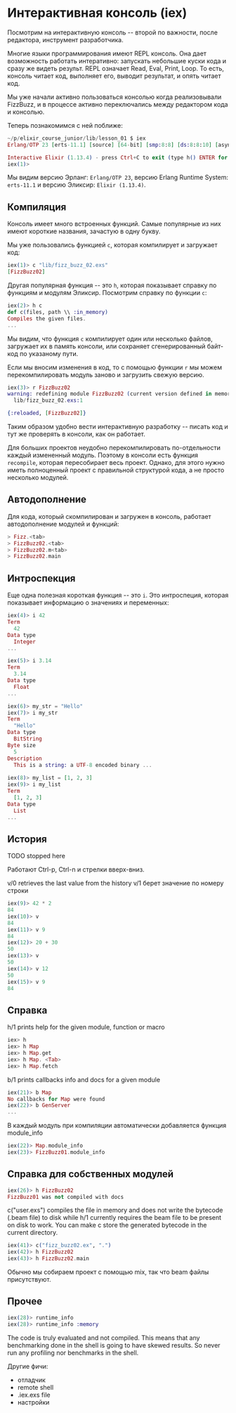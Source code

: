 # Интерактивная консоль (iex)

Посмотрим на интерактивную консоль -- второй по важности, после редактора, инструмент разработчика.

Многие языки программирования имеют REPL консоль. Она дает возможность работать интеративно: запускать небольшие куски кода и сразу же видеть результ. REPL означает Read, Eval, Print, Loop. То есть, консоль читает код, выполняет его, выводит результат, и опять читает код.

Мы уже начали активно пользоваться консолью когда реализовывали FizzBuzz, и в процессе активно переключались между редактором кода и консолью.

Теперь познакомимся с ней поближе:

```elixir
~/p/elixir_course_junior/lib/lesson_01 $ iex
Erlang/OTP 23 [erts-11.1] [source] [64-bit] [smp:8:8] [ds:8:8:10] [async-threads:1] [hipe]

Interactive Elixir (1.13.4) - press Ctrl+C to exit (type h() ENTER for help)
iex(1)>
```

Мы видим версию Эрланг: `Erlang/OTP 23`, версию Erlang Runtime System: `erts-11.1` и версию Эликсир: `Elixir (1.13.4)`.


## Компиляция

Консоль имеет много встроенных функций. Самые популярные из них имеют короткие названия, зачастую в одну букву. 

Мы уже пользовались функцией `c`, которая компилирует и загружает код:

```elixir
iex(1)> c "lib/fizz_buzz_02.exs"
[FizzBuzz02]
```

Другая популярная функция -- это `h`, которая показывает справку по функциям и модулям Эликсир. Посмотрим справку по функции `c`:

```elixir
iex(2)> h c
def c(files, path \\ :in_memory)
Compiles the given files.
...
```

Мы видим, что функция `c` компилирует один или несколько файлов, загружает их в память консоли, или сохраняет сгенерированный байт-код по указаному пути. 

Если мы вносим изменения в код, то с помощью функции `r` мы можем перекомпилировать модуль заново и загрузить свежую версию.

```elixir
iex(3)> r FizzBuzz02
warning: redefining module FizzBuzz02 (current version defined in memory)
  lib/fizz_buzz_02.exs:1

{:reloaded, [FizzBuzz02]}
```

Таким образом удобно вести интерактивную разработку -- писать код и тут же проверять в консоли, как он работает. 

Для больших проектов неудобно перекомпилировать по-отдельности каждый измененный модуль. Поэтому в консоли есть функция `recompile`, которая пересобирает весь проект. Однако, для этого нужно иметь полноценный проект с правильной структурой кода, а не просто несколько модулей.


## Автодополнение

Для кода, который скомпилирован и загружен в консоль, работает автодополнение модулей и функций:

```elixir
> Fizz.<tab>
> FizzBuzz02.<tab>
> FizzBuzz02.m<tab>
> FizzBuzz02.main
```

## Интроспекция

Еще одна полезная короткая функция -- это `i`. Это интроспеция, которая показывает информацию о значениях и переменных:

```elixir
iex(4)> i 42
Term
  42
Data type
  Integer
...

iex(5)> i 3.14
Term
  3.14
Data type
  Float
...

iex(6)> my_str = "Hello"
iex(7)> i my_str
Term
  "Hello"
Data type
  BitString
Byte size
  5
Description
  This is a string: a UTF-8 encoded binary ...
  
iex(8)> my_list = [1, 2, 3]
iex(9)> i my_list
Term
  [1, 2, 3]
Data type
  List
...
```

## История

TODO stopped here

Работают Ctrl-p, Ctrl-n и стрелки вверх-вниз.

v/0 retrieves the last value from the history
v/1 берет значение по номеру строки

```elixir
iex(9)> 42 * 2
84
iex(10)> v
84
iex(11)> v 9
84
iex(12)> 20 + 30
50
iex(13)> v
50
iex(14)> v 12
50
iex(15)> v 9
84
```


## Справка

h/1 prints help for the given module, function or macro

```elixir
iex> h
iex> h Map
iex> h Map.get
iex> h Map. <Tab>
iex> h Map.fetch
```

b/1 prints callbacks info and docs for a given module

```elixir
iex(21)> b Map
No callbacks for Map were found
iex(22)> b GenServer
...
```

В каждый модуль при компиляции автоматически добавляется функция module_info

```elixir
iex(22)> Map.module_info
iex(23)> FizzBuzz01.module_info
```


## Справка для собственных модулей

```elixir
iex(26)> h FizzBuzz02
FizzBuzz01 was not compiled with docs
```

c("user.exs") compiles the file in memory and does not write the bytecode (.beam file) to disk
while h/1 currently requires the beam file to be present on disk to work.
You can make c store the generated bytecode in the current directory.

```elixir
iex(41)> c("fizz_buzz02.ex", ".")
iex(42)> h FizzBuzz02
iex(43)> h FizzBuzz02.main
```

Обычно мы собираем проект с помощью mix, так что beam файлы присутствуют.


## Прочее

```elixir
iex(28)> runtime_info
iex(28)> runtime_info :memory
```

The code is truly evaluated and not compiled. This means that any benchmarking done in the shell is going to have skewed results. So never run any profiling nor benchmarks in the shell.

Другие фичи:
- отладчик
- remote shell
- .iex.exs file
- настройки
